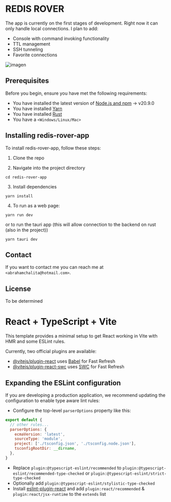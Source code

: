 # REDIS ROVER

The app is currently on the first stages of development. Right now it can only handle local connections. I plan to add:

- Console with command invoking functionality
- TTL management
- SSH tunneling
- Favorite connections

![imagen](https://github.com/AbrahamChalita/redis-rover-app/assets/54871116/f0d5bf93-8574-4aea-bd5a-4930fb0715c1)


## Prerequisites

Before you begin, ensure you have met the following requirements:

- You have installed the latest version of [Node.js and npm](https://nodejs.org/en/download/) -> v20.9.0
- You have installed [Yarn](https://yarnpkg.com/getting-started/install)
- You have installed [Rust](https://www.rust-lang.org/tools/install)
- You have a `<Windows/Linux/Mac>` 

## Installing redis-rover-app

To install redis-rover-app, follow these steps:

1. Clone the repo

2. Navigate into the project directory

```
cd redis-rover-app
```

3. Install dependencies

```
yarn install
```

4. To run as a web page:

```
yarn run dev
```

or to run the tauri app (this will allow connection to the backend on rust (also in the project))

```
yarn tauri dev
```

## Contact

If you want to contact me you can reach me at `<abrahamchalita@hotmail.com>`.

## License

To be determined



# React + TypeScript + Vite

This template provides a minimal setup to get React working in Vite with HMR and some ESLint rules.

Currently, two official plugins are available:

- [@vitejs/plugin-react](https://github.com/vitejs/vite-plugin-react/blob/main/packages/plugin-react/README.md) uses [Babel](https://babeljs.io/) for Fast Refresh
- [@vitejs/plugin-react-swc](https://github.com/vitejs/vite-plugin-react-swc) uses [SWC](https://swc.rs/) for Fast Refresh

## Expanding the ESLint configuration

If you are developing a production application, we recommend updating the configuration to enable type aware lint rules:

- Configure the top-level `parserOptions` property like this:

```js
export default {
  // other rules...
  parserOptions: {
    ecmaVersion: 'latest',
    sourceType: 'module',
    project: ['./tsconfig.json', './tsconfig.node.json'],
    tsconfigRootDir: __dirname,
  },
}
```

- Replace `plugin:@typescript-eslint/recommended` to `plugin:@typescript-eslint/recommended-type-checked` or `plugin:@typescript-eslint/strict-type-checked`
- Optionally add `plugin:@typescript-eslint/stylistic-type-checked`
- Install [eslint-plugin-react](https://github.com/jsx-eslint/eslint-plugin-react) and add `plugin:react/recommended` & `plugin:react/jsx-runtime` to the `extends` list
